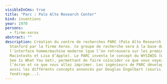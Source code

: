 ```yaml
---
visibleInCms: true
title: "Parc : Palo Alto Research Center"
kind: inventions
year: 1970
persons:
  - firme-xerox
abstract: ""
description: Création du centre de recherches PARC (Palo Alto Research Center)à
  Stanford par la firme Xerox. Ce groupe de recherche sera à la base de
  l'interface homme/machine moderne (que l’on retrouvera sur les premiers
  Macintoshs et Lisa d’Apple). Le PARC inventa le concept du WYSIWIG (What You
  See Is What You Get), permettant de faire coïncider ce que vous voyez à
  l’écran et ce que vous allez imprimer. Les ingénieurs de PARC développèrent
  aussi les différents concepts annoncés par Douglas Engelbart (souris, multi
  fenêtrage...).
---
```

